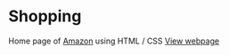 # Shopping
Home page of <a href="https://www.amazon.in/">Amazon</a> using HTML / CSS
<a href="https://karanraj06.github.io/Shopping/">View webpage</a>

